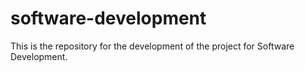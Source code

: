 # software-development
This is the repository for the development of the project for Software Development.
